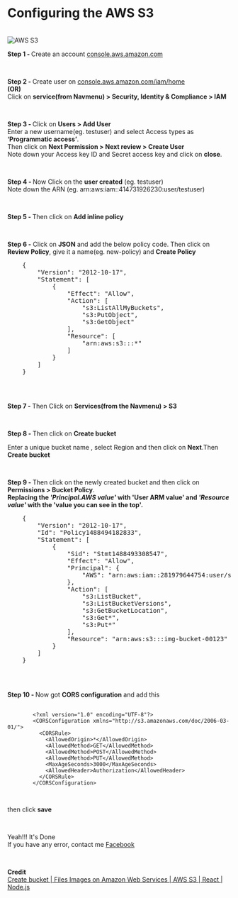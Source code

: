 <h1>Configuring the AWS S3</h1>
<br />

<img src="https://miro.medium.com/max/960/1*ntWn7hrHla8mwRYSoCGcEw.png" alt="AWS S3" />

<p><b>Step 1 - </b>Create an account <a href="https://us-east-2.console.aws.amazon.com/console/home">console.aws.amazon.com</a></p>
<br />

<p>
  <b>Step 2 - </b>Create user on <a href="https://console.aws.amazon.com/iam/home?region=us-east-2#/users">console.aws.amazon.com/iam/home</a>
<br />
<b>(OR)</b>
<br />
  Click on <b>service(from Navmenu) > Security, Identity & Compliance > IAM</b>
</p>
<br />

<p>
  <b>Step 3 - </b>Click on <b>Users > Add User</b> <br />
  Enter a new username(eg. testuser) and select Access types as <b>‘Programmatic access’</b>. <br />
  Then click on <b>Next Permission > Next review > Create User</b> <br />
  Note down your Access key ID and Secret access key and click on <b>close</b>.</p>
<br />

<p><b>Step 4 - </b>Now Click on the <b>user created</b> (eg. testuser) <br />
  Note down the ARN (eg. arn:aws:iam::414731926230:user/testuser)</p>
<br />

<p><b>Step 5 - </b>Then click on <b>Add inline policy</b></p>
<br />

<p>
  <b>Step 6 -</b> Click on <b>JSON</b> and add the below policy code. Then click on <b>Review Policy</b>, give it a name(eg. new-policy) and <b>Create Policy</b>
  <pre>
    {
        "Version": "2012-10-17",
        "Statement": [
            {
                "Effect": "Allow",
                "Action": [
                    "s3:ListAllMyBuckets",
                    "s3:PutObject",
                    "s3:GetObject"
                ],
                "Resource": [
                    "arn:aws:s3:::*"
                ]
            }
        ]
    }
  </pre>
</p>
<br />

<p><b>Step 7 - </b>Then Click on <b>Services(from the Navmenu) > S3</b></p>
<br />

<p><b>Step 8 - </b>Then click on <b>Create bucket</b></p>
<p>Enter a unique bucket name , select Region and then click on <b>Next</b>.Then <b>Create bucket</b></p>
<br />

<p>
  <b>Step 9 - </b>Then click on the newly created bucket and then click on <b>Permissions > Bucket Policy</b>. <br />
  <b>Replacing the <i>'Principal.AWS value'</i> with 'User ARM value' and <i>'Resource value'</i> with the 'value you can see in the top'.</b>
  <pre>
    {
        "Version": "2012-10-17",
        "Id": "Policy1488494182833",
        "Statement": [
            {
                "Sid": "Stmt1488493308547",
                "Effect": "Allow",
                "Principal": {
                    "AWS": "arn:aws:iam::281979644754:user/sample-user"
                },
                "Action": [
                    "s3:ListBucket",
                    "s3:ListBucketVersions",
                    "s3:GetBucketLocation",
                    "s3:Get*",
                    "s3:Put*"
                ],
                "Resource": "arn:aws:s3:::img-bucket-00123"
            }
        ]
    }
  </pre>
</p>
<br />

<p>
  <b>Step 10 - </b>Now got <b>CORS configuration</b> and add this
  <pre>
    <code>
        &lt;?xml version="1.0" encoding="UTF-8"?&gt;
        &lt;CORSConfiguration xmlns="http://s3.amazonaws.com/doc/2006-03-01/"&gt;
          &lt;CORSRule&gt;
            &lt;AllowedOrigin&gt;*&lt;/AllowedOrigin&gt;
            &lt;AllowedMethod&gt;GET&lt;/AllowedMethod&gt;
            &lt;AllowedMethod&gt;POST&lt;/AllowedMethod&gt;
            &lt;AllowedMethod&gt;PUT&lt;/AllowedMethod&gt;
            &lt;MaxAgeSeconds&gt;3000&lt;/MaxAgeSeconds&gt;
            &lt;AllowedHeader&gt;Authorization&lt;/AllowedHeader&gt;
          &lt;/CORSRule&gt;
        &lt;/CORSConfiguration&gt;
    </code>
  </pre>
  then click <b>save</b>
</p>
<br />

<p>
  Yeah!!! It's Done <br />
  If you have any error, contact me
  <a href="https://www.facebook.com/pyaesonekhant.zeroboy">Facebook</a>
</p>
<br />

<p>
  <b>Credit</b> <br /> <a href="https://codeytek.com/course/upload-files-images-on-amazon-web-services-course/upload-files-images-on-amazon-web-services-content/files-images-on-amazon-web-services-aws-s3-react-node-js-create-bucket/">Create bucket | Files Images on Amazon Web Services | AWS S3 | React | Node.js</a>
</p>
